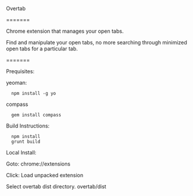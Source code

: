 Overtab

=======

Chrome extension that manages your open tabs.

Find and manipulate your open tabs, no more searching through minimized open tabs for a particular tab. 

=======

Prequisites:
  
  yeoman:
  ```
    npm install -g yo
  ```
  
  compass
  ```
    gem install compass
  ```
  
Build Instructions:

```
  npm install
  grunt build
```
Local Install:

  Goto:
  chrome://extensions

  Click:
  Load unpacked extension

  Select overtab dist directory. overtab/dist
